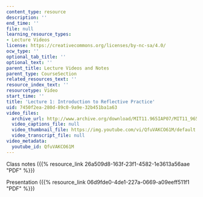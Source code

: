 ```yaml
---
content_type: resource
description: ''
end_time: ''
file: null
learning_resource_types:
- Lecture Videos
license: https://creativecommons.org/licenses/by-nc-sa/4.0/
ocw_type: ''
optional_tab_title: ''
optional_text: ''
parent_title: Lecture Videos and Notes
parent_type: CourseSection
related_resources_text: ''
resource_index_text: ''
resourcetype: Video
start_time: ''
title: 'Lecture 1: Introduction to Reflective Practice'
uid: 7450f2ea-280d-89c0-9a9e-32b451ba1a63
video_files:
  archive_url: http://www.archive.org/download/MIT11.965IAP07/MIT11_965IAP07lec01_220k.mp4
  video_captions_file: null
  video_thumbnail_file: https://img.youtube.com/vi/QfuVAKCO61M/default.jpg
  video_transcript_file: null
video_metadata:
  youtube_id: QfuVAKCO61M
---
```


Class notes ({{% resource_link 26a509d8-163f-23f1-4582-1e3613a56aae "PDF" %}})

Presentation ({{% resource_link 06d9fde0-4de1-227a-0669-a09eeff511f1 "PDF" %}})


